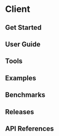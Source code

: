 # Client

## Get Started
## User Guide
## Tools
## Examples
## Benchmarks
## Releases
## API References
